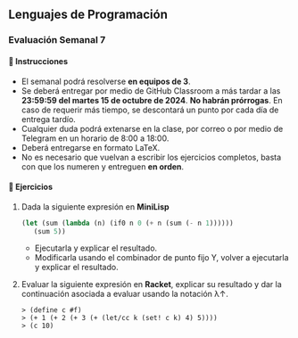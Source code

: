 ## Lenguajes de Programación
### Evaluación Semanal 7

#### 📝 Instrucciones

- El semanal podrá resolverse **en equipos de 3**.
- Se deberá entregar por medio de GitHub Classroom a más tardar a las **23:59:59 del martes 15 de octubre de 2024**. **No habrán prórrogas**. En caso de requerir más tiempo, se descontará un punto por cada día de entrega tardío.
- Cualquier duda podrá extenarse en la clase, por correo o por medio de Telegram en un horario de 8:00 a 18:00.
- Deberá entregarse en formato LaTeX.
- No es necesario que vuelvan a escribir los ejercicios completos, basta con que los numeren y entreguen **en orden**.

#### 🚀 Ejercicios

1. Dada la siguiente expresión en **MiniLisp**
   ```lisp
   (let (sum (lambda (n) (if0 n 0 (+ n (sum (- n 1))))))
      (sum 5))
   ```

   - Ejecutarla y explicar el resultado.
   - Modificarla usando el combinador de punto fijo Y, volver a ejecutarla y explicar el resultado.
  
2. Evaluar la siguiente expresión en **Racket**, explicar su resultado y dar la continuación asociada a evaluar usando la notación λ↑.

   ```racket
   > (define c #f)
   > (+ 1 (+ 2 (+ 3 (+ (let/cc k (set! c k) 4) 5))))
   > (c 10)
   
